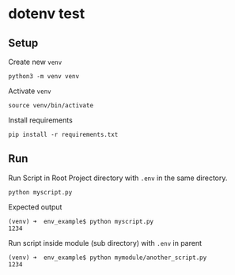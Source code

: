 # dotenv test

## Setup

Create new `venv`

    python3 -m venv venv

Activate `venv`

    source venv/bin/activate

Install requirements

    pip install -r requirements.txt

## Run

Run Script in Root Project directory with `.env` in the same directory.

    python myscript.py

Expected output

    (venv) ➜  env_example$ python myscript.py 
    1234

Run script inside module (sub directory) with `.env` in parent

    (venv) ➜  env_example$ python mymodule/another_script.py 
    1234

